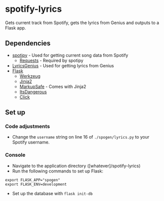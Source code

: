 # spotify-lyrics
Gets current track from Spotify, gets the lyrics from Genius and outputs to a Flask app.

## Dependencies
* [spotipy](https://github.com/plamere/spotipy) - Used for getting current song data from Spotify
  * [Requests](https://github.com/kennethreitz/requests) - Required by spotipy
* [LyricsGenius](https://github.com/johnwmillr/LyricsGenius) - Used for getting lyrics from Genius
* [Flask](http://flask.pocoo.org/docs/1.0/)
  * [Werkzeug](http://werkzeug.pocoo.org/)
  * [Jinja2](http://jinja.pocoo.org/)
  * [MarkupSafe](https://pypi.org/project/MarkupSafe/) - Comes with Jinja2
  * [ItsDangerous](https://pythonhosted.org/itsdangerous/)
  * [Click](http://click.pocoo.org/)

## Set up
### Code adjustments
* Change the `username` string on line 16 of `./spogen/lyrics.py` to your Spotify username.

### Console
* Navigate to the application directory ([whatever]/spotify-lyrics)
* Run the following commands to set up Flask:
```
export FLASK_APP="spogen"
export FLASK_ENV=development
```
* Set up the database with `flask init-db`
